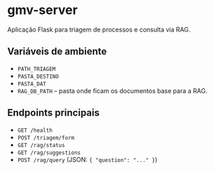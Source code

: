 # gmv-server

Aplicação Flask para triagem de processos e consulta via RAG.

## Variáveis de ambiente
- `PATH_TRIAGEM`
- `PASTA_DESTINO`
- `PASTA_DAT`
- `RAG_DB_PATH` – pasta onde ficam os documentos base para a RAG.

## Endpoints principais
- `GET /health`
- `POST /triagem/form`
- `GET /rag/status`
- `GET /rag/suggestions`
- `POST /rag/query` (JSON: `{ "question": "..." }`)
